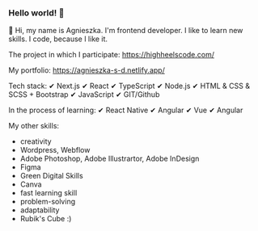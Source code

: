 ### Hello world! 👋

👋 Hi, my name is Agnieszka. 
I'm frontend developer. I like to learn new skills. I code, because I like it.

The project in which I participate: 
https://highheelscode.com/

My portfolio:
https://agnieszka-s-d.netlify.app/

Tech stack:
✔ Next.js  ✔ React  ✔ TypeScript ✔ Node.js
✔ HTML & CSS & SCSS + Bootstrap  ✔ JavaScript  ✔ GIT/Github

In the process of learning:
 ✔ React Native  ✔ Angular  ✔ Vue  ✔ Angular   


My other skills:
- creativity
- Wordpress, Webflow
- Adobe Photoshop, Adobe Illustrartor, Adobe InDesign
- Figma
- Green Digital Skills
- Canva 
- fast learning skill
- problem-solving
- adaptability
- Rubik's Cube :)


<!--
**agnieszkastanczuk/agnieszkastanczuk** is a ✨ _special_ ✨ repository because its `README.md` (this file) appears on your GitHub profile.

Here are some ideas to get you started:

- 🔭 I’m currently working on ...
- 🌱 I’m currently learning ...
- 👯 I’m looking to collaborate on ...
- 🤔 I’m looking for help with ...
- 💬 Ask me about ...
- 📫 How to reach me: ...
- 😄 Pronouns: ...
- ⚡ Fun fact: ...
-->
